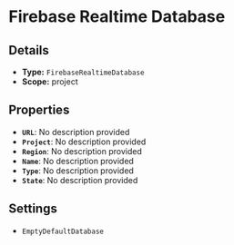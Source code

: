 # Firebase Realtime Database

## Details

- **Type:** `FirebaseRealtimeDatabase`
- **Scope:** project

## Properties

- **`URL`**: No description provided
- **`Project`**: No description provided
- **`Region`**: No description provided
- **`Name`**: No description provided
- **`Type`**: No description provided
- **`State`**: No description provided
## Settings

- `EmptyDefaultDatabase`

